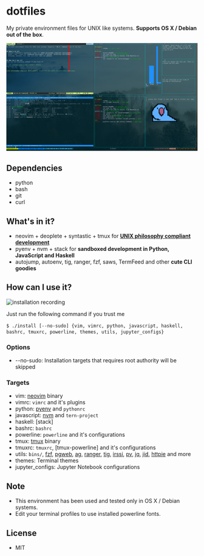 # dotfiles
My private environment files for UNIX like systems. **Supports OS X / Debian out of the box**.

![terminal screenshot](/terminal.png?raw=true "terminal screenshot")


## Dependencies
- python
- bash
- git
- curl


## What's in it?
- neovim + deoplete + syntastic + tmux for **[UNIX philosophy compliant development]**
- pyenv + nvm + stack for **sandboxed development in Python, JavaScript and Haskell**
- autojump, autoenv, tig, ranger, fzf, saws, TermFeed and other **cute CLI goodies**


## How can I use it?
![installation recording](/tty.gif?raw=true "installation recording")

Just run the following command if you trust me

    $ ./install [--no-sudo] {vim, vimrc, python, javascript, haskell, bashrc, tmuxrc, powerline, themes, utils, jupyter_configs}


### Options
- --no-sudo: Installation targets that requires root authority will be skipped

### Targets
- vim: [neovim] binary
- vimrc: `vimrc`  and it's plugins
- python: [pyenv] and `pythonrc`
- javascript: [nvm] and `tern-project`
- haskell: [stack]
- bashrc: `bashrc`
- powerline: `powerline` and it's configurations
- tmux: [tmux] binary
- tmuxrc: `tmuxrc`, [tmux-powerline] and it's configurations
- utils: `bins/`, [fzf], [pgweb], [ag], [ranger], [tig], [irssi], [pv], [jq], [jid], [httpie] and more
- themes: Terminal themes
- jupyter_configs: Jupyter Notebook configurations


## Note
- This environment has been used and tested only in OS X / Debian systems.
- Edit your terminal profiles to use installed powerline fonts.


## License
- MIT


[unix philosophy compliant development]: https://en.wikipedia.org/wiki/Unix_philosophy
[pyenv]: https://github.com/pyenv/pyenv
[neovim]: https://neovim.io/
[nvm]: https://github.com/creationix/nvm
[fzf]: https://github.com/junegunn/fzf
[tmux]: https://github.com/tmux/tmux
[pgweb]: https://github.com/sosedoff/pgweb
[ag]: https://github.com/ggreer/the_silver_searcher
[ranger]: https://github.com/ranger/ranger
[tig]: https://github.com/jonas/tig
[irssi]: https://irssi.org/
[pv]: http://www.ivarch.com/programs/pv.shtml
[jq]: 200~https://github.com/stedolan/jq
[jid]: https://github.com/simeji/jid
[httpie]: https://github.com/jakubroztocil/httpie

